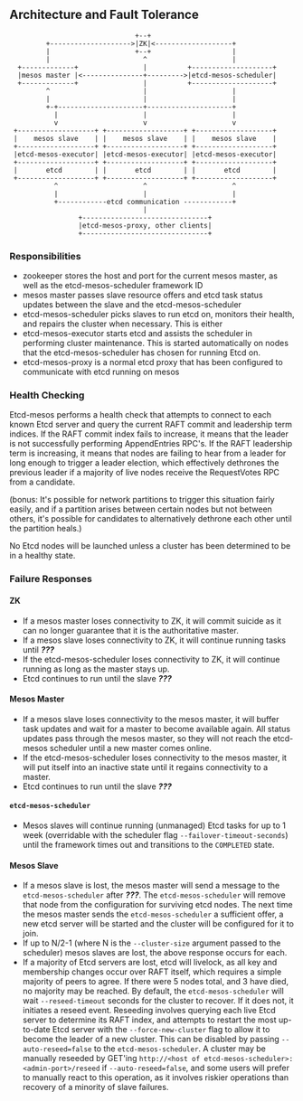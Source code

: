 ## Architecture and Fault Tolerance
```
                               +--+
         +-------------------->|ZK|<-------------------+
         |                     +--+                    |
         |                       ^                     |
  +-------------+                |          +--------------------+
  |mesos master |<---------------+--------->|etcd-mesos-scheduler|
  +-------------+                |          +--------------------+
         ^                       |                     |
         |                       |                     |
         +-+---------------------+---------------------+
           |                     |                     |
           v                     v                     v
 +-------------------+ +-------------------+ +-------------------+
 |    mesos slave    | |    mesos slave    | |    mesos slave    |
 +-------------------+ +-------------------+ +-------------------+
 |etcd-mesos-executor| |etcd-mesos-executor| |etcd-mesos-executor|
 +-------------------+ +-------------------+ +-------------------+
 |       etcd        | |       etcd        | |       etcd        |
 +-------------------+ +-------------------+ +-------------------+
           ^                     ^                     ^
           |                     |                     |
           +------------etcd communication ------------+
                                 |
                 +-------------------------------+
                 |etcd-mesos-proxy, other clients|
                 +-------------------------------+
```
### Responsibilities
* zookeeper stores the host and port for the current mesos master, as well as the etcd-mesos-scheduler framework ID
* mesos master passes slave resource offers and etcd task status updates between the slave and the etcd-mesos-scheduler
* etcd-mesos-scheduler picks slaves to run etcd on, monitors their health, and repairs the cluster when necessary.  This is either
* etcd-mesos-executor starts etcd and assists the scheduler in performing cluster maintenance. This is started automatically on nodes that the etcd-mesos-scheduler has chosen for running Etcd on.
* etcd-mesos-proxy is a normal etcd proxy that has been configured to communicate with etcd running on mesos


### Health Checking
Etcd-mesos performs a health check that attempts to connect to each known Etcd server and query the current RAFT commit and leadership term indices.  If the RAFT commit index fails to increase, it means that the leader is not successfully performing AppendEntries RPC's.  If the RAFT leadership term is increasing, it means that nodes are failing to hear from a leader for long enough to trigger a leader election, which effectively dethrones the previous leader if a majority of live nodes receive the RequestVotes RPC from a candidate.

(bonus: It's possible for network partitions to trigger this situation fairly easily, and if a partition arises between certain nodes but not between others, it's possible for candidates to alternatively dethrone each other until the partition heals.)

No Etcd nodes will be launched unless a cluster has been determined to be in a healthy state.

### Failure Responses
#### ZK
* If a mesos master loses connectivity to ZK, it will commit suicide as it can no longer guarantee that it is the authoritative master.
* If a mesos slave loses connectivity to ZK, it will continue running tasks until ___???___
* If the etcd-mesos-scheduler loses connectivity to ZK, it will continue running as long as the master stays up.
* Etcd continues to run until the slave ___???___


#### Mesos Master
* If a mesos slave loses connectivity to the mesos master, it will buffer task updates and wait for a master to become available again.  All status updates pass through the mesos master, so they will not reach the etcd-mesos scheduler until a new master comes online.
* If the etcd-mesos-scheduler loses connectivity to the mesos master, it will put itself into an inactive state until it regains connectivity to a master.
* Etcd continues to run until the slave ___???___


#### `etcd-mesos-scheduler`
* Mesos slaves will continue running (unmanaged) Etcd tasks for up to 1 week (overridable with the scheduler flag `--failover-timeout-seconds`) until the framework times out and transitions to the `COMPLETED` state.


#### Mesos Slave
* If a mesos slave is lost, the mesos master will send a message to the `etcd-mesos-scheduler` after ___???___.  The `etcd-mesos-scheduler` will remove that node from the configuration for surviving etcd nodes.  The next time the mesos master sends the `etcd-mesos-scheduler` a sufficient offer, a new etcd server will be started and the cluster will be configured for it to join.
* If up to N/2-1 (where N is the `--cluster-size` argument passed to the scheduler) mesos slaves are lost, the above response occurs for each.
* If a majority of Etcd servers are lost, etcd will livelock, as all key and membership changes occur over RAFT itself, which requires a simple majority of peers to agree.  If there were 5 nodes total, and 3 have died, no majority may be reached.  By default, the `etcd-mesos-scheduler` will wait `--reseed-timeout` seconds for the cluster to recover.  If it does not, it initiates a reseed event.  Reseeding involves querying each live Etcd server to determine its RAFT index, and attempts to restart the most up-to-date Etcd server with the `--force-new-cluster` flag to allow it to become the leader of a new cluster.  This can be disabled by passing `--auto-reseed=false` to the `etcd-mesos-scheduler`.  A cluster may be manually reseeded by GET'ing `http://<host of etcd-mesos-scheduler>:<admin-port>/reseed` if `--auto-reseed=false`, and some users will prefer to manually react to this operation, as it involves riskier operations than recovery of a minority of slave failures.
